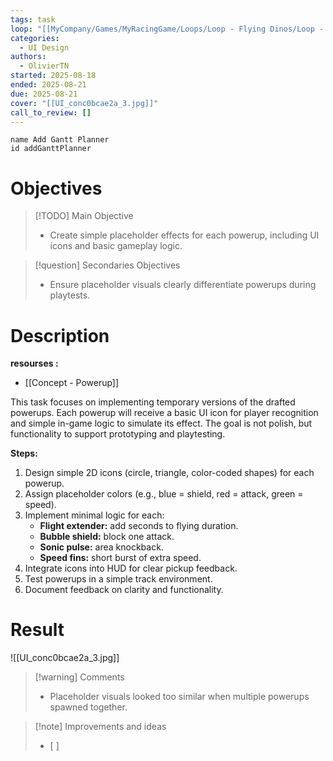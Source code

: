 ```yaml
---
tags: task
loop: "[[MyCompany/Games/MyRacingGame/Loops/Loop - Flying Dinos/Loop - Flying Dinos.md]]"
categories:
  - UI Design
authors:
  - OlivierTN
started: 2025-08-18
ended: 2025-08-21
due: 2025-08-21
cover: "[[UI_conc0bcae2a_3.jpg]]"
call_to_review: []
---
```


```button
name Add Gantt Planner
id addGanttPlanner
```
# Objectives

> [!TODO] Main Objective
> - Create simple placeholder effects for each powerup, including UI icons and basic gameplay logic.

> [!question] Secondaries Objectives
> - Ensure placeholder visuals clearly differentiate powerups during playtests.

# Description
**resourses :** 
- [[Concept - Powerup]]


This task focuses on implementing temporary versions of the drafted powerups. Each powerup will receive a basic UI icon for player recognition and simple in-game logic to simulate its effect. The goal is not polish, but functionality to support prototyping and playtesting.

**Steps:**
1. Design simple 2D icons (circle, triangle, color-coded shapes) for each powerup.
2. Assign placeholder colors (e.g., blue = shield, red = attack, green = speed).
3. Implement minimal logic for each:
    - **Flight extender:** add seconds to flying duration.
    - **Bubble shield:** block one attack.
    - **Sonic pulse:** area knockback.
    - **Speed fins:** short burst of extra speed.
4. Integrate icons into HUD for clear pickup feedback.
5. Test powerups in a simple track environment.
6. Document feedback on clarity and functionality.


# Result
![[UI_conc0bcae2a_3.jpg]]

> [!warning] Comments
> - Placeholder visuals looked too similar when multiple powerups spawned together.

>[!note] Improvements and ideas
> - [ ] 
> 

